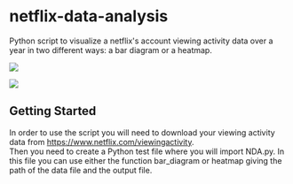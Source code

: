 # netflix-data-analysis

Python script to visualize a netflix's account viewing activity data over a year in two different ways: a bar diagram or a heatmap.

![](image.png)

![](image.png)


## Getting Started

In order to use the script you will need to download your viewing activity data from https://www.netflix.com/viewingactivity. \
Then you need to create a Python test file where you will import NDA.py. In this file you can use either the function bar_diagram
or heatmap giving the path of the data file and the output file.
